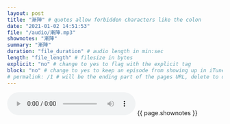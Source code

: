 ```yaml
---
layout: post
title: "漸陣" # quotes allow forbidden characters like the colon
date: "2021-01-02 14:51:53"
file: "/audio/漸陣.mp3"
shownotes: "漸陣"
summary: "漸陣"
duration: "file_duration" # audio length in min:sec
length: "file_length" # filesize in bytes
explicit: "no" # change to yes to flag with the explicit tag
block: "no" # change to yes to keep an episode from showing up in iTunes
# permalink: /1 # will be the ending part of the pages URL, delete to default to the title
---
```


<audio controls>
<source src="{{site.url}}{{site.baseurl}}{{ page.file }}" type="audio/x-mp3">
Your browser does not support the audio element.
</audio>
{{ page.shownotes }}
